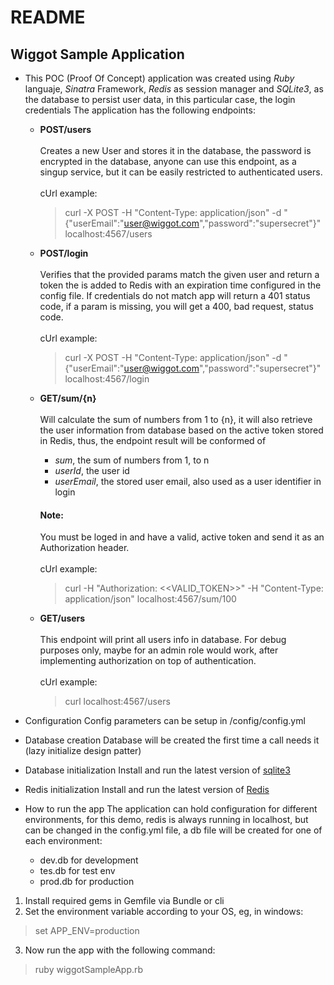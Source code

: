# README

## Wiggot Sample Application

* This POC (Proof Of Concept) application was created using *Ruby* languaje, *Sinatra* Framework, *Redis* as session manager and *SQLite3*, as the database to persist user data, in this particular case, the login credentials
The application has the following endpoints:

  * **POST/users**<br></br>
Creates a new User and stores it in the database, the password is encrypted in the database, anyone can use this endpoint, as a singup service, but it can be easily restricted to authenticated users.
    <br></br>cUrl example:
    > curl -X POST -H "Content-Type: application/json" -d "{\"userEmail\":\"user@wiggot.com\",\"password\":\"supersecret\"}" localhost:4567/users

  * **POST/login**<br></br>
 Verifies that the provided params match the given user and return a token the is added to Redis with an expiration time configured in the config file.
 If credentials do not match app will return a 401 status code, if a param is missing, you will get a 400, bad request, status code.
    <br></br>cUrl example:
    > curl -X POST -H "Content-Type: application/json" -d "{\"userEmail\":\"user@wiggot.com\",\"password\":\"supersecret\"}" localhost:4567/login

  * **GET/sum/{n}**<br></br>
 Will calculate the sum of numbers from 1 to {n}, it will also retrieve the user information from database based on the active token stored in Redis, thus, the endpoint result will be conformed of
    * *sum*, the sum of numbers from 1, to n
    * *userId*, the user id
    * *userEmail*, the stored user email, also used as a user identifier in login

    #### Note:
    You must be loged in and have a valid, active token and send it as an Authorization header.
    <br></br>cUrl example:
    > curl -H "Authorization: <<VALID_TOKEN>>" -H "Content-Type: application/json" localhost:4567/sum/100

  * **GET/users**<br></br>
 This endpoint will print all users info in database.
For debug purposes only, maybe for an admin role would work, after implementing authorization on top of authentication.
    <br></br>cUrl example:
    > curl localhost:4567/users


* Configuration
Config parameters can be setup in /config/config.yml

* Database creation
Database will be created the first time a call needs it (lazy initialize design patter)

* Database initialization
Install and run the latest version of [sqlite3](https://www.sqlite.org/)

* Redis initialization
Install and run the latest version of [Redis](https://redis.io/)

* How to run the app
The application can hold configuration for different environments, for this demo, redis is always running in localhost, but can be changed in the config.yml file, a db file will be created for one of each environment:
  * dev.db for development
  * tes.db for test env
  * prod.db for production

1. Install required gems in Gemfile via Bundle or cli
2. Set the environment variable according to your OS, eg, in windows:
> set APP_ENV=production

3. Now run the app with the following command:
  >ruby wiggotSampleApp.rb
